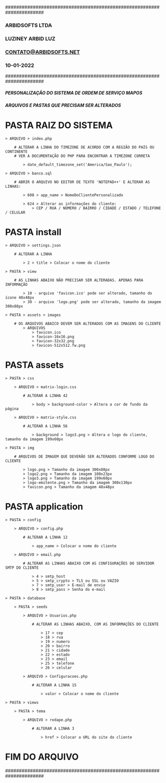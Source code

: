 ######################################################################
### ARBIDSOFTS LTDA
### LUZINEY ARBID LUZ
### CONTATO@ARBIDSOFTS.NET
### 10-01-2022
######################################################################

##### PERSONALIZAÇÃO DO SISTEMA DE ORDEM DE SERVIÇO MAPOS #####

#####    ARQUIVOS E PASTAS QUE PRECISAM SER ALTERADOS     #####

# PASTA RAIZ DO SISTEMA

	> ARQUIVO > index.php

		# ALTERAR A LINHA DO TIMEZONE DE ACORDO COM A REGIÃO DO PAÍS OU CONTINENTE
		# VER A DOCUMENTAÇÃO DO PHP PARA ENCONTRAR A TIMEZONE CORRETA

			> date_default_timezone_set('America/Sao_Paulo');

	> ARQUIVO > banco.sql

		# ABRIR O ARQUIVO NO EDITOR DE TEXTO 'NOTEPAD++' E ALTERAR AS LINHAS:

			> 608 > app_name > NomeDoClientePersonalizado

			> 624 > Alterar as informações do cliente:
				> CEP / RUA / NÚMERO / BAIRRO / CIDADE / ESTADO / TELEFONE / CELULAR

# PASTA install

	> ARQUIVO > settings.json
	
		# ALTERAR A LINHA

			> 2 > title > Colocar o nome do cliente
	
	> PASTA > view

		# AS LINHAS ABAIXO NÃO PRECISAR SER ALTERADAS. APENAS PARA INFORMAÇÃO

			> 10 - arquivo 'favicon.ico' pode ser alterado, tamanho do ícone 48x48px
			> 30 - arquivo 'logo.png' pode ser alterado, tamanho da imagem 300x88px

	> PASTA > assets > images
	
		# OS ARQUIVOS ABAICO DEVEM SER ALTERADOS COM AS IMAGENS DO CLIENTE
			> ARQUIVOS
				> favicon.ico
				> favicon-16x16.png
				> favicon-32x32.png
				> favicon-512x512.fw.png

# PASTA assets

	> PASTA > css
	
		> ARQUIVO > matrix-login.css
	
			# ALTERAR A LINHA 42
		
				> body > background-color > Altera a cor de fundo da página

		> ARQUIVO > matrix-style.css
		
			# ALTERAR A LINHA 56
			
				> background > logo3.png > Altera o logo do cliente, tamanho da imagem 199x60px

	> PASTA > img
	
		# ARQUIVOS DE IMAGEM QUE DEVERÃO SER ALTERADOS CONFORME LOGO DO CLIENTE
		
			> logo.png > Tamanho da imagem 300x88px
			> logo2.png > Tamanho da imagem 180x23px
			> logo3.png > Tamanho da imagem 199x60px
			> logo-emitente.png > Tamanho da imagem 300x130px
			> favicon.png > Tamanho da imagem 48x48px

# PASTA application

	> PASTA > config
	
		> ARQUIVO > config.php
	
			# ALTERAR A LINHA 12
	
				> app_name > Colocar o nome do cliente

		> ARQUIVO > email.php
	
			# ALTERAR AS LINHAS ABAIXO COM AS CONFIGURAÇÕES DO SERVIDOR SMTP DO CLIENTE

				> 4 > smtp_host
				> 5 > smtp_crypto > TLS ou SSL ou VAZIO
				> 7 > smtp_user > E-mail de envio
				> 8 > smtp_pass > Senha do e-mail

	> PASTA > database
	
		> PASTA > seeds
		
			> ARQUIVO > Usuarios.php
			
				# ALTERAR AS LINHAS ABAIXO, COM AS INFORMAÇÕES DO CLIENTE
				
					> 17 > cep
					> 18 > rua
					> 19 > numero
					> 20 > bairro
					> 21 > cidade
					> 22 > estado
					> 23 > email
					> 25 > telefone
					> 26 > celular

			> ARQUIVO > Configuracoes.php
			
				# ALTERAR A LINHA 15
				
					> valor > Colocar o nome do cliente

	> PASTA > views
	
		> PASTA > tema
		
			> ARQUIVO > rodape.php
			
				# ALTERAR A LINHA 3
				
					> href > Colocar a URL do site do cliente

# FIM DO ARQUIVO
######################################################################